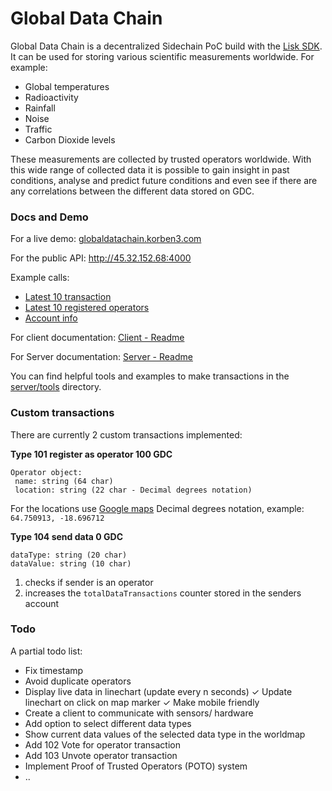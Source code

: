 # Global Data Chain

Global Data Chain is a decentralized Sidechain PoC build with the [Lisk SDK](http://lisk.io). It can be used for storing various scientific measurements worldwide. For example:

- Global temperatures
- Radioactivity
- Rainfall
- Noise
- Traffic
- Carbon Dioxide levels

These measurements are collected by trusted operators worldwide. With this wide range of collected data it is possible to gain insight in past conditions, analyse and predict future conditions and even see if there are any correlations between the different data stored on GDC.

### Docs and Demo

For a live demo: [globaldatachain.korben3.com](http://globaldatachain.korben3.com)

For the public API: http://45.32.152.68:4000

Example calls:

- [Latest 10 transaction](http://45.32.152.68:4000/api/transactions?sort=timestamp%3Adesc&limit=10)
- [Latest 10 registered operators](http://45.32.152.68:4000/api/transactions?sort=timestamp%3Adesc&limit=10&type=101)
- [Account info](http://45.32.152.68:4000/api/accounts?address=5320901975065898377L)

For client documentation: [Client - Readme](https://github.com/Korben3/Global-Data-Chain/tree/master/client)

For Server documentation: [Server - Readme](https://github.com/Korben3/Global-Data-Chain/tree/master/server)

You can find helpful tools and examples to make transactions in the [server/tools](https://github.com/Korben3/Global-Data-Chain/tree/master/server/tools) directory.

### Custom transactions

There are currently 2 custom transactions implemented:

**Type 101 register as operator 100 GDC**
```
Operator object:
 name: string (64 char)
 location: string (22 char - Decimal degrees notation)
```
For the locations use [Google maps](http://maps.google.com) Decimal degrees notation, example: `64.750913, -18.696712`

**Type 104 send data	0 GDC**
```
dataType: string (20 char)
dataValue: string (10 char)
```
1. checks if sender is an operator
2. increases the `totalDataTransactions` counter stored in the senders account


### Todo

A partial todo list:

- Fix timestamp
- Avoid duplicate operators
- Display live data in linechart (update every n seconds)
✓ Update linechart on click on map marker
✓ Make mobile friendly
- Create a client to communicate with sensors/ hardware
- Add option to select different data types
- Show current data values of the selected data type in the worldmap
- Add 102 Vote for operator transaction
- Add 103 Unvote operator transaction
- Implement Proof of Trusted Operators (POTO) system
- ..


